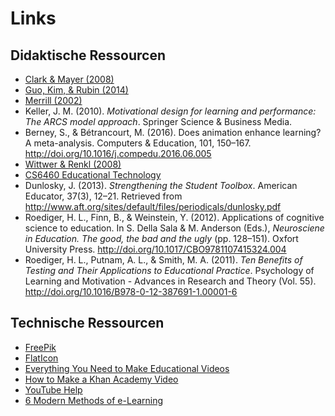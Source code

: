 # Links

## Didaktische Ressourcen

* [Clark & Mayer (2008)](https://katalog.ub.uni-freiburg.de/opac/RDSIndex/Results?lookfor=e-learning+and+the+science+of+instruction&submit=Suche+starten&view=list)
* [Guo, Kim, & Rubin (2014)](https://www.researchgate.net/profile/Juho_Kim3/publication/262393281_How_video_production_affects_student_engagement_an_empirical_study_of_MOOC_videos/links/53d51e170cf220632f3d49f5.pdf)
* [Merrill (2002)](http://download.springer.com/static/pdf/580/art%253A10.1007%252FBF02505024.pdf?originUrl=http%3A%2F%2Flink.springer.com%2Farticle%2F10.1007%2FBF02505024&token2=exp=1470658808~acl=%2Fstatic%2Fpdf%2F580%2Fart%25253A10.1007%25252FBF02505024.pdf%3ForiginUrl%3Dhttp%253A%252F%252Flink.springer.com%252Farticle%252F10.1007%252FBF02505024*~hmac=7d8c4743451355b7bd1fd5b5cedb4001e5a3b3eea9d2d7f610d75be90e42aa4d)
* Keller, J. M. (2010). *Motivational design for learning and performance: The ARCS model approach*. Springer Science & Business Media.
* Berney, S., & Bétrancourt, M. (2016). Does animation enhance learning? A meta-analysis. Computers & Education, 101, 150–167. http://doi.org/10.1016/j.compedu.2016.06.005
* [Wittwer & Renkl (2008)](http://www.tandfonline.com/doi/full/10.1080/00461520701756420)
* [CS6460 Educational Technology](https://www.udacity.com/course/educational-technology--ud915)
* Dunlosky, J. (2013). *Strengthening the Student Toolbox*. American Educator, 37(3), 12–21. Retrieved from http://www.aft.org/sites/default/files/periodicals/dunlosky.pdf
* Roediger, H. L., Finn, B., & Weinstein, Y. (2012). Applications of cognitive science to education. In S. Della Sala & M. Anderson (Eds.), *Neurosciene in Education. The good, the bad and the ugly* (pp. 128–151). Oxfort University Press. http://doi.org/10.1017/CBO9781107415324.004
* Roediger, H. L., Putnam, A. L., & Smith, M. A. (2011). *Ten Benefits of Testing and Their Applications to Educational Practice*. Psychology of Learning and Motivation - Advances in Research and Theory (Vol. 55). http://doi.org/10.1016/B978-0-12-387691-1.00001-6

## Technische Ressourcen

* [FreePik](http://de.freepik.com/)
* [FlatIcon](http://www.flaticon.com/)
* [Everything You Need to Make Educational Videos](https://www.youtube.com/watch?v=lFL6k-qwUaE)
* [How to Make a Khan Academy Video](https://www.youtube.com/watch?v=QZJAhfaZnUA)
* [YouTube Help](https://support.google.com/youtube#topic=4355266)
* [6 Modern Methods of e-Learning](https://medium.com/@weareexperience/6-modern-methods-of-e-learning-e083f55fabb3#.basfslflz)
